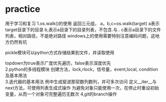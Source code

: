 # practice
用于学习和复习
1.os.walk()的使用
返回三元组，
a，b,c=os.walk(target)
a表示target目录下的目录
b,表示a目录下的目录列表，不包含.与..
c表示a目录下的文件列表，相对路径，不是绝对路径
windows上的使用需要特别注意编码问题，这地方仍然有坑

pickle模块可以python方式存储结果到文件，并读取使用

topdown为true表示广度优先遍历，false表示深度优先  
2.python的多线程模块
创建方法，lock,rlock，信号量，event,local,
condition
及基本用法  
3.迭代器的基本用法
例中生成斐波那契数列数列，并可多次访问
定义__iter__与next方法，可使用列表生成式操作
为避免对象只能使用一次，在停止时重设初始变量，从而一个对象可完整遍历无数次
4,git的branch操作


